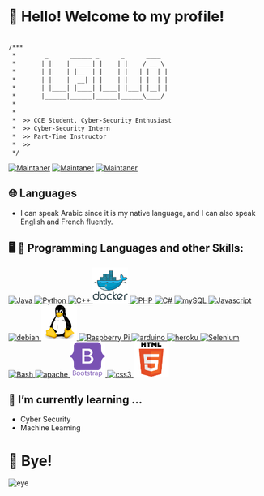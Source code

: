 # 🙇 Hello! Welcome to my profile!

```

/***
 *        _      ______ _      _      ____  
 *       | |    |  ____| |    | |    / __ \ 
 *       | |    | |__  | |    | |   | |  | |
 *       | |    |  __| | |    | |   | |  | |
 *       | |____| |____| |____| |___| |__| |
 *       |______|______|______|______\____/ 
 *                                                                     
 *                                                                      
 *  >> CCE Student, Cyber-Security Enthusiast
 *  >> Cyber-Security Intern
 *  >> Part-Time Instructor
 *  >>
 */ 
```

[![Maintaner](https://img.shields.io/badge/LinkedIn-profile-blue)](https://www.linkedin.com/in/elia-el-khoury-/)
[![Maintaner](https://img.shields.io/badge/TryHackMe-profile-blue)](https://tryhackme.com/p/LELLO)
[![Maintaner](https://img.shields.io/badge/DockerHub-profile-blue)](https://hub.docker.com/u/lell0)


## 🌐 Languages

  - I can speak Arabic since it is my native language, and I can also speak English and French fluently.

## 🖥️ 🧰 Programming Languages and other Skills:

<p align="left">
<a href="https://www.java.com/en/" target="_blank"> <img src="https://icongr.am/devicon/java-original-wordmark.svg" alt="Java" width="70" height="70"/> </a>
<a href="https://www.python.org/" target="_blank"> <img src="https://user-images.githubusercontent.com/81851926/190683918-844607e9-8438-4ea3-9dec-65ed7d72f70d.svg" alt="Python" width="70" height="70"/> </a>
<a href="https://www.w3schools.com/cpp/" target="_blank"> <img src="https://icongr.am/devicon/cplusplus-original.svg" alt="C++" width="70" height="70"/> </a>
 <a href="https://www.docker.com/" target="_blank"> <img src="https://raw.githubusercontent.com/devicons/devicon/master/icons/docker/docker-original-wordmark.svg" alt="docker" width="70" height="70"/> </a> 
  <a href="https://www.php.net/" target="_blank"> <img src="https://user-images.githubusercontent.com/81851926/190684336-af6c93d6-5b23-47d3-83cf-0b60199b2a47.svg" alt="PHP" width="70" height="70"/> </a>
    <a href="https://www.w3schools.com/cs/index.php" target="_blank"> <img src="https://icongr.am/devicon/csharp-original.svg?size=128&color=currentColor" alt="C#" width="70" height="70"/> </a>
   <a href="https://www.mysql.com/" target="_blank"> <img src="https://user-images.githubusercontent.com/81851926/190684860-b9f9ff65-796a-4f1c-8e85-67d4a9a5cef8.svg" alt="mySQL" width="70" height="70"/> </a>
    <a href="https://www.javascript.com/" target="_blank"> <img src="https://icongr.am/devicon/javascript-original.svg" alt="Javascript" width="70" height="70"/> </a>
<a href="https://www.debian.org/" target="_blank"> <img src="https://icongr.am/devicon/debian-original-wordmark.svg" alt="debian" width="70" height="70"/> </a>
  <a href="https://www.linux.org/" target="_blank"> <img src="https://raw.githubusercontent.com/devicons/devicon/master/icons/linux/linux-original.svg" alt="linux" width="70" height="70"/> </a>
  <a href="https://www.raspberrypi.com/" target="_blank"> <img src="https://user-images.githubusercontent.com/81851926/190685644-7dcc7cb9-df03-4a14-80a1-91096d632876.svg" alt="Raspberry Pi" width="70" height="70"/> </a>
  <a href="https://www.arduino.cc/" target="_blank"> <img src="https://cdn.worldvectorlogo.com/logos/arduino-1.svg" alt="arduino" width="70" height="70"/> </a>
<a href="https://www.heroku.com/" target="_blank"> <img src="https://icongr.am/devicon/heroku-original.svg?size=128&color=currentColor" alt="heroku" width="70" height="70"/> </a>
   <a href="https://www.selenium.dev/" target="_blank"> <img src="https://user-images.githubusercontent.com/81851926/190682098-de891bf2-74ee-44bd-b9ab-615bece8bb66.svg" alt="Selenium" width="70" height="70"/> </a>
    <a href="https://www.gnu.org/software/bash/" target="_blank"> <img src="https://cdn.jsdelivr.net/gh/devicons/devicon/icons/bash/bash-original.svg" alt="Bash" width="70" height="70"/> </a>
    <a href="https://httpd.apache.org/" target="_blank"> <img src="https://icongr.am/devicon/apache-original.svg" alt="apache" width="70" height="70"/> </a>
  <a href="https://getbootstrap.com" target="_blank"> <img src="https://raw.githubusercontent.com/devicons/devicon/master/icons/bootstrap/bootstrap-plain-wordmark.svg" alt="bootstrap" width="70" height="70"/> </a> 
  <a href="https://www.w3schools.com/css/" target="_blank"> <img src="https://cdn.jsdelivr.net/gh/devicons/devicon/icons/css3/css3-original-wordmark.svg" alt="css3" width="70" height="70"/> </a>
  <a href="https://www.w3.org/html/" target="_blank"> <img src="https://raw.githubusercontent.com/devicons/devicon/master/icons/html5/html5-original-wordmark.svg" alt="html5" width="70" height="70"/> </a>
</p>

## 🌱 I’m currently learning ...

 - Cyber Security
 - Machine Learning


# 👋 Bye!

  ![eye](https://user-images.githubusercontent.com/59718043/120596190-6ef57400-c411-11eb-8940-aa887e5e804a.gif)
